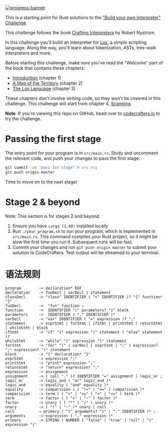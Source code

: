 [![progress-banner](https://backend.codecrafters.io/progress/interpreter/8d765034-7919-48b1-9284-9873700572c6)](https://app.codecrafters.io/users/codecrafters-bot?r=2qF)

This is a starting point for Rust solutions to the
["Build your own Interpreter" Challenge](https://app.codecrafters.io/courses/interpreter/overview).

This challenge follows the book
[Crafting Interpreters](https://craftinginterpreters.com/) by Robert Nystrom.

In this challenge you'll build an interpreter for
[Lox](https://craftinginterpreters.com/the-lox-language.html), a simple
scripting language. Along the way, you'll learn about tokenization, ASTs,
tree-walk interpreters and more.

Before starting this challenge, make sure you've read the "Welcome" part of the
book that contains these chapters:

- [Introduction](https://craftinginterpreters.com/introduction.html) (chapter 1)
- [A Map of the Territory](https://craftinginterpreters.com/a-map-of-the-territory.html)
  (chapter 2)
- [The Lox Language](https://craftinginterpreters.com/the-lox-language.html)
  (chapter 3)

These chapters don't involve writing code, so they won't be covered in this
challenge. This challenge will start from chapter 4,
[Scanning](https://craftinginterpreters.com/scanning.html).

**Note**: If you're viewing this repo on GitHub, head over to
[codecrafters.io](https://codecrafters.io) to try the challenge.

# Passing the first stage

The entry point for your program is in `src/main.rs`. Study and uncomment the
relevant code, and push your changes to pass the first stage:

```sh
git commit -am "pass 1st stage" # any msg
git push origin master
```

Time to move on to the next stage!

# Stage 2 & beyond

Note: This section is for stages 2 and beyond.

1. Ensure you have `cargo (1.80)` installed locally
2. Run `./your_program.sh` to run your program, which is implemented in
   `src/main.rs`. This command compiles your Rust project, so it might be slow
   the first time you run it. Subsequent runs will be fast.
3. Commit your changes and run `git push origin master` to submit your solution
   to CodeCrafters. Test output will be streamed to your terminal.

# 语法规则

```
program        -> declaration* EOF
declaration    -> funDecl | varDecl | statement
classDecl      -> "class" IDENTIFIER ( "<" IDENTIFIER )? "{" function* "}"
funDecl        ->  "fun" function ;
function       ->  IDENTIFIER "(" parameters? ")" block
parameters     ->  IDENTIFIER ( "," IDENTIFIER )*
varDecl        -> "var" IDENTIFIER ( "=" expression )? ";"
statement      -> exprStmt | forStmt | ifStmt | printStmt | returnStmt | whileStmt | block
ifStmt         -> "if" "(" expression ")" statement ( "else" statement )?
whileStmt      -> "while" "(" expression ")" statement
forStmt        -> "for" "(" ( varDecl | exprStmt | ";" ) expression? ";" expression? ")" statement
block          -> "{" declaration* "}"
exprStmt       -> expression ";"
printStmt      -> "print" expression ";"
returnStmt     -> "return" expression? ";"
expression     -> assignment
assignment     -> ( call "." )? IDENTIFIER "=" assignment | logic_or ;
logic_or       -> logic_and ( "or" logic_and )*
logic_and      -> equality ( "and" equality )*
equality       -> comparision ( ( "!=" | "==" ) comparision )*
comparision    -> term ( ( ">" | ">=" | "<" | "<=" ) term )*
term           -> factor ( ( "+" | "-" ) factor )*
factor         -> unary ( ( "*" | "/" ) unary )*
unary          -> ( "!" | "-" )* unary | call
call           → primary ( "(" arguments? ")" | "." IDENTIFIER )* ;
arguments      -> expression ( "," expression )*
primary        -> STRING | NUMBER | "false" | "true" | "nil" | "(" expression ")"
```
